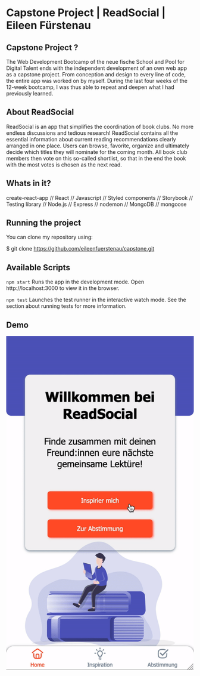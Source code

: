 # Capstone Project | ReadSocial | Eileen Fürstenau

## Capstone Project ?

The Web Development Bootcamp of the neue fische School and Pool for Digital Talent ends with the independent development of an own web app as a capstone project. From conception and design to every line of code, the entire app was worked on by myself. During the last four weeks of the 12-week bootcamp, I was thus able to repeat and deepen what I had previously learned.

## About ReadSocial

ReadSocial is an app that simplifies the coordination of book clubs. No more endless discussions and tedious research!
ReadSocial contains all the essential information about current reading recommendations clearly arranged in one place. Users can browse, favorite, organize and ultimately decide which titles they will nominate for the coming month. All book club members then vote on this so-called shortlist, so that in the end the book with the most votes is chosen as the next read.

## Whats in it?

create-react-app // React // Javascript // Styled components // Storybook // Testing library // Node.js // Express // nodemon // MongoDB // mongoose

## Running the project

You can clone my repository using:

$ git clone https://github.com/eileenfuerstenau/capstone.git

## Available Scripts

`npm start`
Runs the app in the development mode.
Open http://localhost:3000 to view it in the browser.

`npm test`
Launches the test runner in the interactive watch mode.
See the section about running tests for more information.

## Demo

![ReadSocial Demo](demo/eileen_fuerstenau_readsocial.gif)
